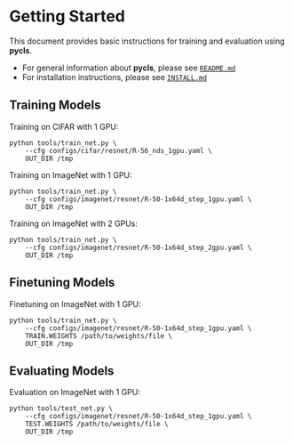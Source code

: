 # Getting Started

This document provides basic instructions for training and evaluation using **pycls**.

- For general information about **pycls**, please see [`README.md`](../README.md)
- For installation instructions, please see [`INSTALL.md`](INSTALL.md)

## Training Models

Training on CIFAR with 1 GPU: 

```
python tools/train_net.py \
    --cfg configs/cifar/resnet/R-56_nds_1gpu.yaml \
    OUT_DIR /tmp
```

Training on ImageNet with 1 GPU:

```
python tools/train_net.py \
    --cfg configs/imagenet/resnet/R-50-1x64d_step_1gpu.yaml \
    OUT_DIR /tmp
```

Training on ImageNet with 2 GPUs:

```
python tools/train_net.py \
    --cfg configs/imagenet/resnet/R-50-1x64d_step_2gpu.yaml \
    OUT_DIR /tmp
```

## Finetuning Models

Finetuning on ImageNet with 1 GPU:

```
python tools/train_net.py \
    --cfg configs/imagenet/resnet/R-50-1x64d_step_1gpu.yaml \
    TRAIN.WEIGHTS /path/to/weights/file \
    OUT_DIR /tmp
```

## Evaluating Models

Evaluation on ImageNet with 1 GPU:

```
python tools/test_net.py \
    --cfg configs/imagenet/resnet/R-50-1x64d_step_1gpu.yaml \
    TEST.WEIGHTS /path/to/weights/file \
    OUT_DIR /tmp
```
